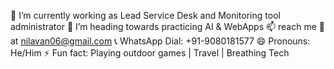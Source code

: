 🔭 I’m currently working as Lead Service Desk and Monitoring tool administrator
🌱 I’m heading towards practicing AI & WebApps
📫 reach me 📧 at nilavan06@gmail.com
📞 WhatsApp Dial: +91-9080181577
😄 Pronouns: He/Him
⚡ Fun fact: Playing outdoor games | Travel | Breathing Tech
